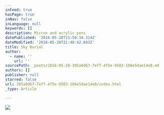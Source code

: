 ```yaml
---
inFeed: true
hasPage: true
inNav: false
inLanguage: null
keywords: []
description: Micron and acrylic pens
datePublished: '2016-05-28T21:50:34.314Z'
dateModified: '2016-05-28T21:48:42.043Z'
title: Sky Burial
author:
  - name: ''
    url: ''
sourcePath: _posts/2016-05-28-395a0d67-7eff-4f5e-9503-106e5dae14e0.md
authors: []
publisher: null
starred: false
url: 395a0d67-7eff-4f5e-9503-106e5dae14e0/index.html
_type: Article

---
```

![](https://the-grid-user-content.s3-us-west-2.amazonaws.com/c65892ed-0064-47ec-80a3-d07467a38894.jpg)